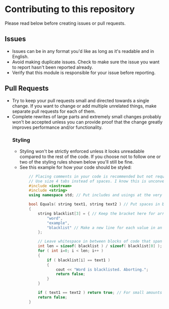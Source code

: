# Contributing to this repository
Please read below before creating issues or pull requests.

## Issues
- Issues can be in any format you'd like as long as it's readable and in English.
- Avoid making duplicate issues. Check to make sure the issue you want to report hasn't been reported already.
- Verify that this module is responsible for your issue before reporting.

## Pull Requests
- Try to keep your pull requests small and directed towards a single change. If you want to change or add multiple unrelated things, make separate pull requests for each of them.
- Complete rewrites of large parts and extremely small changes probably won't be accepted unless you can provide proof that the change greatly improves performance and/or functionality.
	### Styling
	- Styling won't be strictly enforced unless it looks unreadable compared to the rest of the code. If you choose not to follow one or two of the styling rules shown below you'll still be fine.
	- See this example for how your code should be styled:
		``` cpp
			// Placing comments in your code is recommended but not required
			// Use size 4 tabs instead of spaces. I know this is unconventional but I find it to be neater.
			#include <iostream>
			#include <string>
			using namespace std; // Put includes and usings at the very top of the file

			bool Equals( string text1, string text2 ) // Put spaces in between the parenthesis and the arguments as well as after commas
			{
				string blacklist[3] = { // Keep the bracket here for arrays, lists, dictionaries, etc
					"word",
					"example",
					"blacklist" // Make a new line for each value in an array unless they start to take up too much room, then put everything on a single line
				};

				// Leave whitespace in between blocks of code that span multiple lines
				int len = sizeof( blacklist ) / sizeof( blacklist[0] );
				for ( int i=0; i < len; i++ )
				{
					if ( blacklist[i] == text1 )
					{
						cout << "Word is blacklisted. Aborting.";
						return false;
					}
				}

				if ( text1 == text2 ) return true; // For small amounts of code inside control structures, put everything on a single line
				return false;
			}
		```

